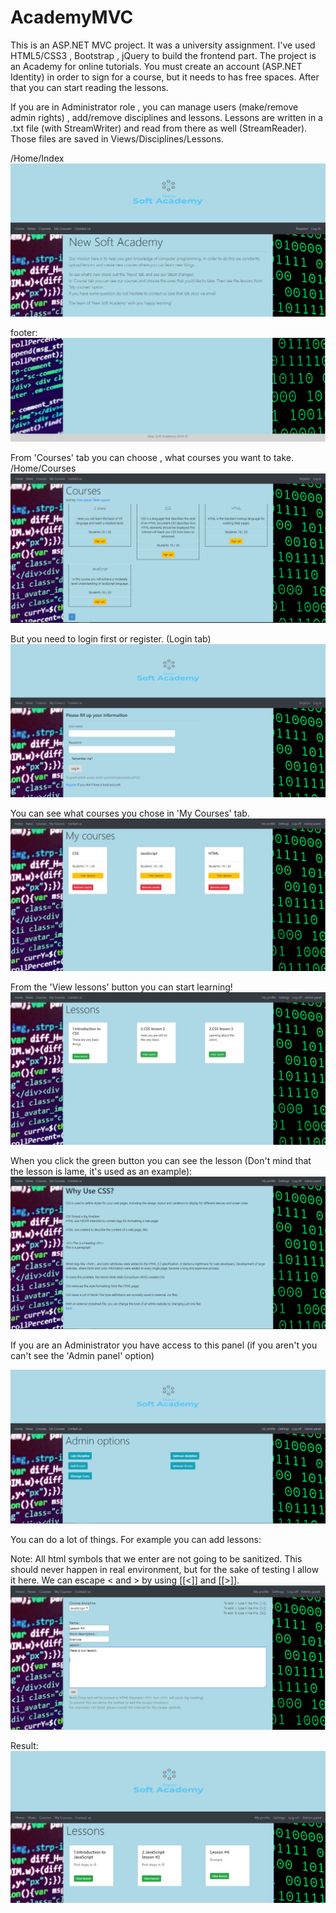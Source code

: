 # AcademyMVC
This is an ASP.NET MVC project. It was a university assignment. I've used HTML5/CSS3 , Bootstrap , jQuery to build the frontend part.
The project is an Academy for online tutorials. You must create an account (ASP.NET Identity) in order to sign for a course, but it needs to has free spaces. After that you can start reading the lessons. 

If you are in Administrator role , you can manage users (make/remove admin rights) , add/remove disciplines and lessons.
Lessons are written in a .txt file (with StreamWriter) and read from there as well (StreamReader). Those files are saved in Views/Disciplines/Lessons.

  /Home/Index
![Index](https://github.com/BackNot/AcademyMVC/blob/master/PicturesOfProject/AcademyIndex.png)

footer:
![Footer](https://github.com/BackNot/AcademyMVC/blob/master/PicturesOfProject/AcademyFooter.png)

From 'Courses' tab you can choose , what courses you want to take.
/Home/Courses
![Footer](https://github.com/BackNot/AcademyMVC/blob/master/PicturesOfProject/AcademyCourses.png)

But you need to login first or register.
(Login tab)
![Login](https://github.com/BackNot/AcademyMVC/blob/master/PicturesOfProject/AcademyLogin.png)

You can see what courses you chose in 'My Courses' tab.
![My Courses](https://github.com/BackNot/AcademyMVC/blob/master/PicturesOfProject/AcademyMyCourses.png)

From the 'View lessons' button you can start learning!
![Lessons](https://github.com/BackNot/AcademyMVC/blob/master/PicturesOfProject/AcademyMyCourses2.png)

When you click the green button you can see the lesson (Don't mind that the lesson is lame, it's used as an example):
![Lesson](https://github.com/BackNot/AcademyMVC/blob/master/PicturesOfProject/AcademyLesson.png)


If you are an Administrator you have access to this panel (if you aren't you can't see the 'Admin panel' option)

![Admin Panel](https://github.com/BackNot/AcademyMVC/blob/master/PicturesOfProject/AcademyAdminPanel.png)


You can do a lot of things. For example you can add lessons:

Note: All html symbols that we enter are not going to be sanitized. This should never happen in real environment, but for the sake of testing I allow it here. We can escape < and > by using [[<]] and [[>]].
![Add lesson](https://github.com/BackNot/AcademyMVC/blob/master/PicturesOfProject/AcademyAddLesson.png)

Result:
![Add lesson2](https://github.com/BackNot/AcademyMVC/blob/master/PicturesOfProject/AcademyLesson2.png)
